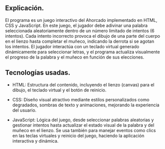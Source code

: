 ## Explicación. 

El programa es un juego interactivo del Ahorcado implementado en HTML, CSS y JavaScript. En este juego, el jugador debe adivinar una palabra seleccionada aleatoriamente dentro de un número limitado de intentos (6 intentos). Cada intento incorrecto provoca el dibujo de una parte del cuerpo en el lienzo hasta completar el muñeco, indicando la derrota si se agotan los intentos. El jugador interactúa con un teclado virtual generado dinámicamente para seleccionar letras, y el programa actualiza visualmente el progreso de la palabra y el muñeco en función de sus elecciones.

## Tecnologías usadas. 

- HTML: Estructura del contenido, incluyendo el lienzo (canvas) para el dibujo, el teclado virtual y el botón de reinicio.
* CSS: Diseño visual atractivo mediante estilos personalizados como degradados, sombras de texto y animaciones, mejorando la experiencia del usuario.
+ JavaScript: Lógica del juego, desde seleccionar palabras aleatorias y gestionar intentos hasta actualizar el estado visual de la palabra y del muñeco en el lienzo. Se usa también para manejar eventos como clics en las teclas virtuales y reinicio del juego, haciendo la aplicación interactiva y dinámica.
